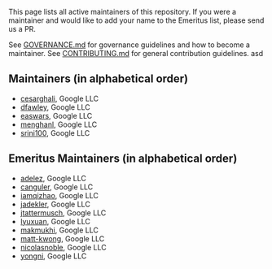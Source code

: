 This page lists all active maintainers of this repository. If you were a
maintainer and would like to add your name to the Emeritus list, please send us a
PR.

See [GOVERNANCE.md](https://github.com/grpc/grpc-community/blob/master/governance.md)
for governance guidelines and how to become a maintainer.
See [CONTRIBUTING.md](https://github.com/grpc/grpc-community/blob/master/CONTRIBUTING.md)
for general contribution guidelines.
asd
## Maintainers (in alphabetical order)

- [cesarghali](https://github.com/cesarghali), Google LLC
- [dfawley](https://github.com/dfawley), Google LLC
- [easwars](https://github.com/easwars), Google LLC
- [menghanl](https://github.com/menghanl), Google LLC
- [srini100](https://github.com/srini100), Google LLC

## Emeritus Maintainers (in alphabetical order)
- [adelez](https://github.com/adelez), Google LLC
- [canguler](https://github.com/canguler), Google LLC
- [iamqizhao](https://github.com/iamqizhao), Google LLC
- [jadekler](https://github.com/jadekler), Google LLC
- [jtattermusch](https://github.com/jtattermusch), Google LLC
- [lyuxuan](https://github.com/lyuxuan), Google LLC
- [makmukhi](https://github.com/makmukhi), Google LLC
- [matt-kwong](https://github.com/matt-kwong), Google LLC
- [nicolasnoble](https://github.com/nicolasnoble), Google LLC
- [yongni](https://github.com/yongni), Google LLC
